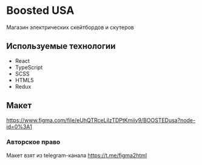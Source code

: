 # Boosted USA
Mагазин электрических скейтбордов и скутеров

## Используемые технологии
* React
* TypeScript
* SCSS
* HTML5
* Redux

## Макет
https://www.figma.com/file/eUhQTRceLilzTDPtKmiiy9/BOOSTEDusa?node-id=0%3A1

### Авторское право
Макет взят из telegram-канала https://t.me/figma2html
